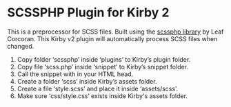 # SCSSPHP Plugin for Kirby 2

This is a preprocessor for SCSS files. Built using the [scssphp library](https://github.com/leafo/scssphp) by Leaf Corcoran. This Kirby v2 plugin will automatically process SCSS files when changed.

1. Copy folder ‘scssphp’ inside ‘plugins’ to Kirby’s plugin folder.
2. Copy file ‘scss.php’ inside ‘snippet’ to Kirby’s snippet folder.
3. Call the snippet with <?php snippet('scss') ?> in your HTML head.
4. Create a folder ‘scss’ inside Kirby’s assets folder.
5. Create a file ‘style.scss’ and place it inside ‘assets/scss’.
6. Make sure 'css/style.css’ exists inside Kirby's assets folder.
